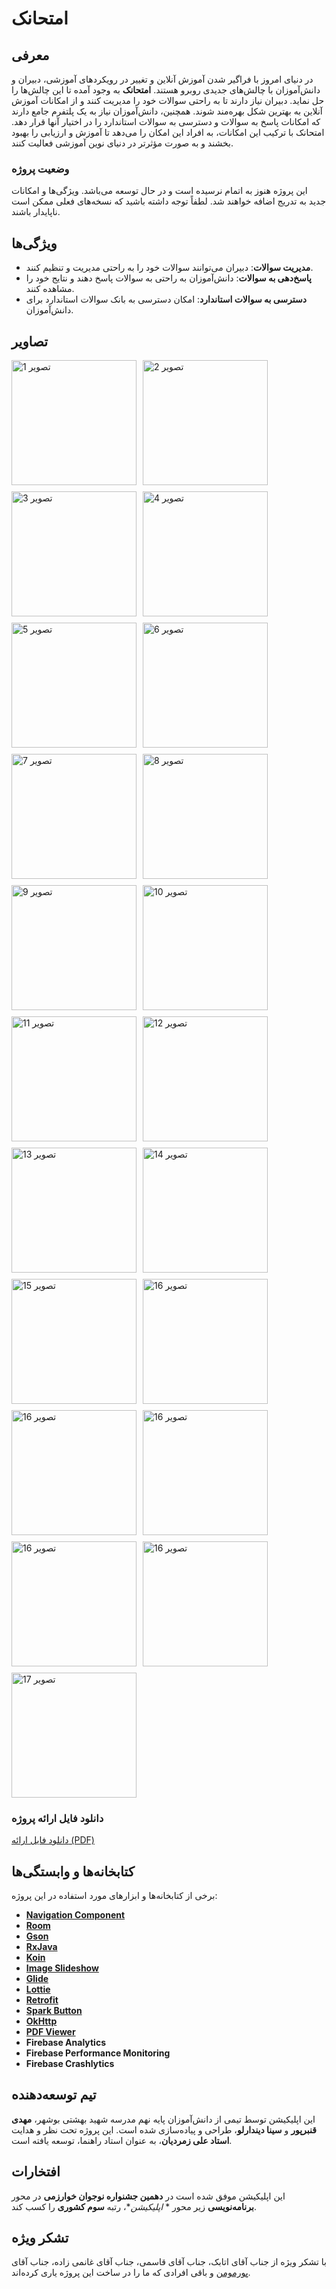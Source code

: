 # امتحانک

## معرفی

در دنیای امروز با فراگیر شدن آموزش آنلاین و تغییر در رویکردهای آموزشی، دبیران و دانش‌آموزان با
چالش‌های جدیدی روبرو هستند. **امتحانک** به وجود آمده تا این چالش‌ها را حل نماید. دبیران نیاز دارند
تا به راحتی سوالات خود را مدیریت کنند و از امکانات آموزش آنلاین به بهترین شکل بهره‌مند شوند. همچنین،
دانش‌آموزان نیاز به یک پلتفرم جامع دارند که امکانات پاسخ به سوالات و دسترسی به سوالات استاندارد را
در اختیار آنها قرار دهد. امتحانک با ترکیب این امکانات، به افراد این امکان را می‌دهد تا آموزش و
ارزیابی را بهبود بخشند و به صورت مؤثرتر در دنیای نوین آموزشی فعالیت کنند.

### وضعیت پروژه

این پروژه هنوز به اتمام نرسیده است و در حال توسعه می‌باشد. ویژگی‌ها و امکانات جدید به تدریج اضافه
خواهند شد. لطفاً توجه داشته باشید که نسخه‌های فعلی ممکن است ناپایدار باشند.

## ویژگی‌ها

- **مدیریت سوالات**: دبیران می‌توانند سوالات خود را به راحتی مدیریت و تنظیم کنند.
- **پاسخ‌دهی به سوالات**: دانش‌آموزان به راحتی به سوالات پاسخ دهند و نتایج خود را مشاهده کنند.
- **دسترسی به سوالات استاندارد**: امکان دسترسی به بانک سوالات استاندارد برای دانش‌آموزان.

## تصاویر

<div style="display: flex; flex-wrap: wrap; gap: 10px;">
  <img src="images/Screenshot_20240118_210844.png" alt="تصویر 1" style="width: 200px; height: auto;">
  <img src="images/Screenshot_20240119_102446.png" alt="تصویر 2" style="width: 200px; height: auto;">
  <img src="images/Screenshot_20240119_102459.png" alt="تصویر 3" style="width: 200px; height: auto;">
  <img src="images/Screenshot_20240119_114227.png" alt="تصویر 4" style="width: 200px; height: auto;">
  <img src="images/Screenshot_20240119_115511.png" alt="تصویر 5" style="width: 200px; height: auto;">
  <img src="images/Screenshot_20240119_152826.png" alt="تصویر 6" style="width: 200px; height: auto;">
  <img src="images/Screenshot_20240119_152853.png" alt="تصویر 7" style="width: 200px; height: auto;">
  <img src="images/Screenshot_20240719_184742.png" alt="تصویر 8" style="width: 200px; height: auto;">
  <img src="images/Screenshot_20240719_184830.png" alt="تصویر 9" style="width: 200px; height: auto;">
  <img src="images/Screenshot_20240719_184844.png" alt="تصویر 10" style="width: 200px; height: auto;">
  <img src="images/Screenshot_20240719_184947.png" alt="تصویر 11" style="width: 200px; height: auto;">
  <img src="images/Screenshot_20240719_185258.png" alt="تصویر 12" style="width: 200px; height: auto;">
  <img src="images/Screenshot_20240720_172317.png" alt="تصویر 13" style="width: 200px; height: auto;">
  <img src="images/Screenshot_20240720_174223.png" alt="تصویر 14" style="width: 200px; height: auto;">
  <img src="images/Screenshot_20240813_210002.png" alt="تصویر 15" style="width: 200px; height: auto;">
  <img src="images/Screenshot_20240813_210154.png" alt="تصویر 16" style="width: 200px; height: auto;">
  <img src="images/Screenshot_20240905_125424.png" alt="تصویر 16" style="width: 200px; height: auto;">
  <img src="images/Screenshot_20240905_125436.png" alt="تصویر 16" style="width: 200px; height: auto;">
  <img src="images/Screenshot_20240905_125528.png" alt="تصویر 16" style="width: 200px; height: auto;">
  <img src="images/Screenshot_20240905_125735.png" alt="تصویر 16" style="width: 200px; height: auto;">
  <img src="images/Screenshot%20(173).png" alt="تصویر 17" style="width: 200px; height: auto;">
</div>

### دانلود فایل ارائه پروژه

[دانلود فایل ارائه (PDF)](docs/presentation.pdf)

## کتابخانه‌ها و وابستگی‌ها

برخی از کتابخانه‌ها و ابزارهای مورد استفاده در این پروژه:

- [**Navigation Component**](https://developer.android.com/guide/navigation)
- [**Room**](https://developer.android.com/jetpack/androidx/releases/room)
- [**Gson**](https://github.com/google/gson)
- [**RxJava**](https://github.com/ReactiveX/RxJava)
- [**Koin**](https://github.com/InsertKoinIO/koin)
- [**Image Slideshow**](https://github.com/denzcoskun/ImageSlideshow)
- [**Glide**](https://github.com/bumptech/glide)
- [**Lottie**](https://github.com/airbnb/lottie-android)
- [**Retrofit**](https://github.com/square/retrofit)
- [**Spark Button**](https://github.com/varunest/SparkButton)
- [**OkHttp**](https://github.com/square/okhttp)
- [**PDF Viewer**](https://github.com/barteksc/AndroidPdfViewer)
- **Firebase Analytics**
- **Firebase Performance Monitoring**
- **Firebase Crashlytics**

## تیم توسعه‌دهنده

این اپلیکیشن توسط تیمی از دانش‌آموزان پایه نهم مدرسه شهید بهشتی بوشهر، **مهدی قنبرپور** و **سینا
دیندارلو**، طراحی و پیاده‌سازی شده است. این پروژه تحت نظر و هدایت **استاد علی زمردیان**، به عنوان
استاد راهنما، توسعه یافته است.

## افتخارات

این اپلیکیشن موفق شده است در **دهمین جشنواره نوجوان خوارزمی** در محور **برنامه‌نویسی** زیر محور *
*اپلیکیشن**، رتبه **سوم کشوری** را کسب کند.

## تشکر ویژه

با تشکر ویژه از جناب آقای اتابک، جناب آقای قاسمی، جناب آقای غانمی زاده، جناب
آقای [پورمومن](https://github.com/alipourmomen) و باقی افرادی که ما را در ساخت این پروژه یاری
کرده‌اند.
